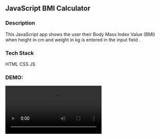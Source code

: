 ## JavaScript BMI Calculator

### Description
This JavaScript app shows the user their Body Mass Index Value (BMI) when height in cm and weight in kg is entered in the input field .

### Tech Stack 
HTML
CSS
JS

### DEMO: 
![Demo](demo.mp4)